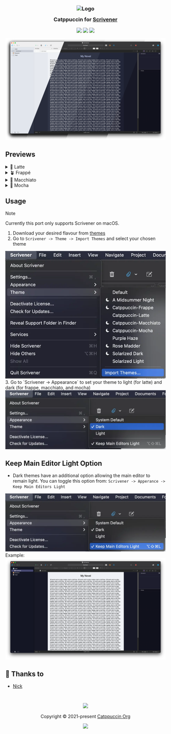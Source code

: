 <h3 align="center">
	<img src="https://raw.githubusercontent.com/catppuccin/catppuccin/main/assets/logos/exports/1544x1544_circle.png" width="100" alt="Logo"/><br/>
	<img src="https://raw.githubusercontent.com/catppuccin/catppuccin/main/assets/misc/transparent.png" height="30" width="0px"/>
	Catppuccin for <a href="https://github.com/catppuccin/scrivener">Scrivener</a>
	<img src="https://raw.githubusercontent.com/catppuccin/catppuccin/main/assets/misc/transparent.png" height="30" width="0px"/>
</h3>

<p align="center">
	<a href="https://github.com/catppuccin/scrivener/stargazers"><img src="https://img.shields.io/github/stars/catppuccin/scrivener?colorA=363a4f&colorB=b7bdf8&style=for-the-badge"></a>
	<a href="https://github.com/catppuccin/scrivener/issues"><img src="https://img.shields.io/github/issues/catppuccin/scrivener?colorA=363a4f&colorB=f5a97f&style=for-the-badge"></a>
	<a href="https://github.com/catppuccin/scrivener/contributors"><img src="https://img.shields.io/github/contributors/catppuccin/scrivener?colorA=363a4f&colorB=a6da95&style=for-the-badge"></a>
</p>

<p align="center">
	<img src="assets/previews/preview.webp"/>
</p>

## Previews

<details>
<summary>🌻 Latte</summary>
<img src="assets/previews/latte.webp"/>
</details>
<details>
<summary>🪴 Frappé</summary>
<img src="assets/previews/frappe.webp"/>
</details>
<details>
<summary>🌺 Macchiato</summary>
<img src="assets/previews/macchiato.webp"/>
</details>
<details>
<summary>🌿 Mocha</summary>
<img src="assets/previews/mocha.webp"/>
</details>

## Usage

> [!NOTE]
> Currently this port only supports Scrivener on macOS.

1. Download your desired flavour from [themes](./themes/)
2. Go to `Scrivener -> Theme -> Import Themes` and select your chosen theme
<img src="assets/ImportTheme.webp"/>
3. Go to `Scrivener -> Appearance` to set your theme to light (for latte) and dark (for frappe, macchiato, and mocha)
<img src="assets/LightDark.webp"/>

## Keep Main Editor Light Option
- Dark themes have an additional option allowing the main editor to remain light. You can toggle this option from: `Scrivener -> Apperance -> Keep Main Editors Light`
<img src="assets/KeepLight.webp"/>
Example:
<img src="assets/previews/mocha-latte.webp"/>


## 💝 Thanks to

- [Nick](https://github.com/NickSquiggles)

&nbsp;

<p align="center">
	<img src="https://raw.githubusercontent.com/catppuccin/catppuccin/main/assets/footers/gray0_ctp_on_line.svg?sanitize=true" />
</p>

<p align="center">
	Copyright &copy; 2021-present <a href="https://github.com/catppuccin" target="_blank">Catppuccin Org</a>
</p>

<p align="center">
	<a href="https://github.com/catppuccin/catppuccin/blob/main/LICENSE"><img src="https://img.shields.io/static/v1.svg?style=for-the-badge&label=License&message=MIT&logoColor=d9e0ee&colorA=363a4f&colorB=b7bdf8"/></a>
</p>
